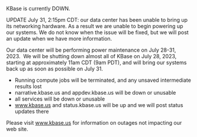 KBase is currently DOWN.

UPDATE July 31, 2:15pm CDT: our data center has been unable to bring up its networking hardware.  As a result we are unable to begin powering up our systems.  We do not know when the issue will be fixed, but we will post an update when we have more information.

Our data center will be performing power maintenance on July 28-31, 2023.  We will be shutting down almost all of KBase on July 28, 2023, starting at approximately 11am CDT (9am PDT), and will bring our systems back up as soon as possible on July 31.

* Running compute jobs will be terminated, and any unsaved intermediate results lost
* narrative.kbase.us and appdev.kbase.us will be down or unusable
* all services will be down or unusable
* www.kbase.us and status.kbase.us will be up and we will post status updates there

Please visit <a href="https://www.kbase.us">www.kbase.us</a> for information on outages not impacting our web site.
